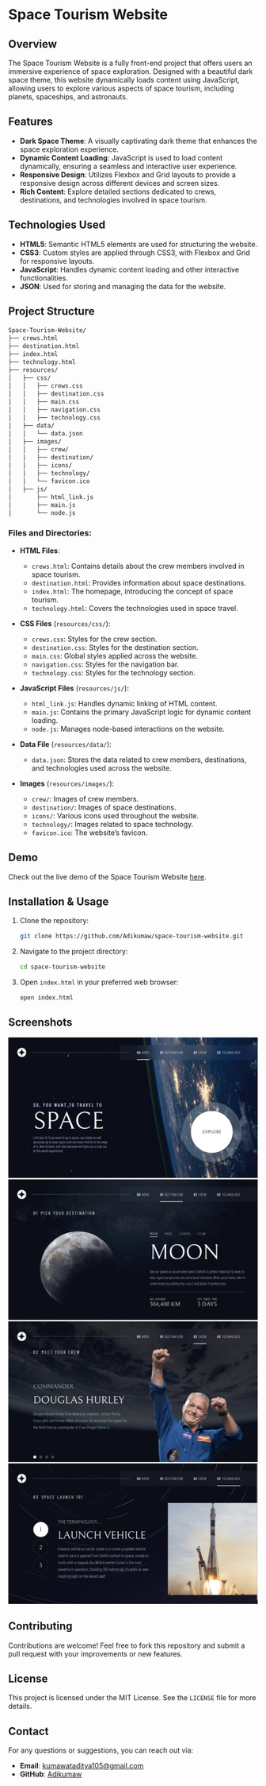 # Space Tourism Website

## Overview
The Space Tourism Website is a fully front-end project that offers users an immersive experience of space exploration. Designed with a beautiful dark space theme, this website dynamically loads content using JavaScript, allowing users to explore various aspects of space tourism, including planets, spaceships, and astronauts.

## Features
- **Dark Space Theme**: A visually captivating dark theme that enhances the space exploration experience.
- **Dynamic Content Loading**: JavaScript is used to load content dynamically, ensuring a seamless and interactive user experience.
- **Responsive Design**: Utilizes Flexbox and Grid layouts to provide a responsive design across different devices and screen sizes.
- **Rich Content**: Explore detailed sections dedicated to crews, destinations, and technologies involved in space tourism.

## Technologies Used
- **HTML5**: Semantic HTML5 elements are used for structuring the website.
- **CSS3**: Custom styles are applied through CSS3, with Flexbox and Grid for responsive layouts.
- **JavaScript**: Handles dynamic content loading and other interactive functionalities.
- **JSON**: Used for storing and managing the data for the website.

## Project Structure
```
Space-Tourism-Website/
├── crews.html
├── destination.html
├── index.html
├── technology.html
├── resources/
│   ├── css/
│   │   ├── crews.css
│   │   ├── destination.css
│   │   ├── main.css
│   │   ├── navigation.css
│   │   ├── technology.css
│   ├── data/
│   │   └── data.json
│   ├── images/
│   │   ├── crew/
│   │   ├── destination/
│   │   ├── icons/
│   │   ├── technology/
│   │   └── favicon.ico
│   ├── js/
│       ├── html_link.js
│       ├── main.js
│       └── node.js
```

### Files and Directories:
- **HTML Files**:
  - `crews.html`: Contains details about the crew members involved in space tourism.
  - `destination.html`: Provides information about space destinations.
  - `index.html`: The homepage, introducing the concept of space tourism.
  - `technology.html`: Covers the technologies used in space travel.

- **CSS Files** (`resources/css/`):
  - `crews.css`: Styles for the crew section.
  - `destination.css`: Styles for the destination section.
  - `main.css`: Global styles applied across the website.
  - `navigation.css`: Styles for the navigation bar.
  - `technology.css`: Styles for the technology section.

- **JavaScript Files** (`resources/js/`):
  - `html_link.js`: Handles dynamic linking of HTML content.
  - `main.js`: Contains the primary JavaScript logic for dynamic content loading.
  - `node.js`: Manages node-based interactions on the website.

- **Data File** (`resources/data/`):
  - `data.json`: Stores the data related to crew members, destinations, and technologies used across the website.

- **Images** (`resources/images/`):
  - `crew/`: Images of crew members.
  - `destination/`: Images of space destinations.
  - `icons/`: Various icons used throughout the website.
  - `technology/`: Images related to space technology.
  - `favicon.ico`: The website’s favicon.

## Demo
Check out the live demo of the Space Tourism Website [here](https://adikumaw.github.io/spacetourism/).

## Installation & Usage
1. Clone the repository:
   ```bash
   git clone https://github.com/Adikumaw/space-tourism-website.git
   ```
2. Navigate to the project directory:
   ```bash
   cd space-tourism-website
   ```
3. Open `index.html` in your preferred web browser:
   ```bash
   open index.html
   ```

## Screenshots
![Home Page](https://github.com/Adikumaw/spacetourism/blob/main/demo-screnshots/home.png)
![Destination Page](https://github.com/Adikumaw/spacetourism/blob/main/demo-screnshots/destination.png)
![Crew Page](https://github.com/Adikumaw/spacetourism/blob/main/demo-screnshots/crew.png)
![Technology Page](https://github.com/Adikumaw/spacetourism/blob/main/demo-screnshots/technology.png)

## Contributing
Contributions are welcome! Feel free to fork this repository and submit a pull request with your improvements or new features.

## License
This project is licensed under the MIT License. See the `LICENSE` file for more details.

## Contact
For any questions or suggestions, you can reach out via:
- **Email**: kumawataditya105@gmail.com
- **GitHub**: [Adikumaw](https://github.com/Adikumaw)
